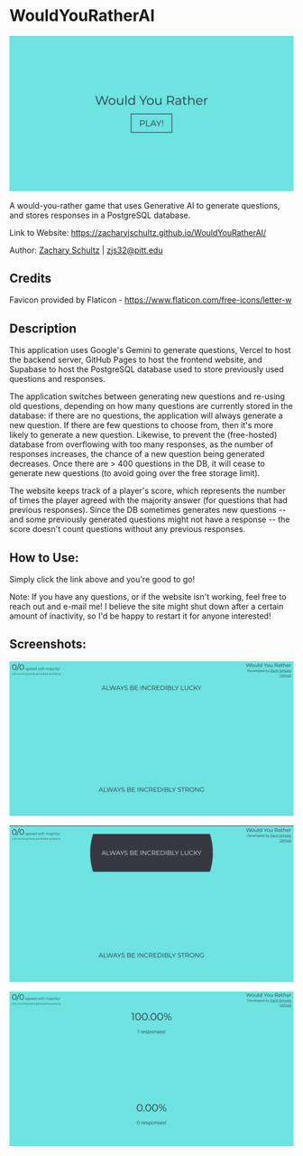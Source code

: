 # WouldYouRatherAI

![Home Screen Screenshot](/screenshots/home_screen.png?raw=true)

A would-you-rather game that uses Generative AI to generate questions, and stores responses in a PostgreSQL database.

Link to Website: https://zacharyjschultz.github.io/WouldYouRatherAI/

Author: [Zachary Schultz](https://www.linkedin.com/in/~zachary/) | zjs32@pitt.edu

## Credits

Favicon provided by Flaticon - https://www.flaticon.com/free-icons/letter-w

## Description

This application uses Google's Gemini to generate questions, Vercel to host the backend server, GitHub Pages to host the frontend website, and Supabase to host the PostgreSQL database used to store previously used questions and responses.

The application switches between generating new questions and re-using old questions, depending on how many questions are currently stored in the database: if there are no questions, the application will always generate a new question. If there are few questions to choose from, then it's more likely to generate a new question. Likewise, to prevent the (free-hosted) database from overflowing with too many responses, as the number of responses increases, the chance of a new question being generated decreases. Once there are > 400 questions in the DB, it will cease to generate new questions (to avoid going over the free storage limit).

The website keeps track of a player's score, which represents the number of times the player agreed with the majority answer (for questions that had previous responses). Since the DB sometimes generates new questions -- and some previously generated questions might not have a response -- the score doesn't count questions without any previous responses.

## How to Use:

Simply click the link above and you're good to go!

Note: If you have any questions, or if the website isn't working, feel free to reach out and e-mail me! I believe the site might shut down after a certain amount of inactivity, so I'd be happy to restart it for anyone interested!

## Screenshots:

![Generated Question Screenshot](/screenshots/generated_question.png?raw=true)

![Generated Question Hover Animation Screenshot](/screenshots/generated_question_hover.png?raw=true)

![Results Screenshot](/screenshots/responses.png?raw=true)

